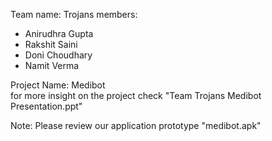 Team name: Trojans
members: 
- Anirudhra Gupta
- Rakshit Saini
- Doni Choudhary
- Namit Verma 

Project Name: Medibot <br>
for more insight on the project check "Team Trojans Medibot Presentation.ppt"

Note: Please review our application prototype "medibot.apk"
